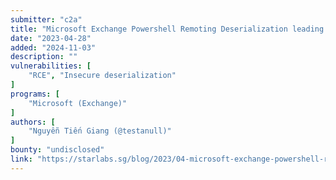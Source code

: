 ```yaml
---
submitter: "c2a"
title: "Microsoft Exchange Powershell Remoting Deserialization leading to RCE (CVE-2023-21707)"
date: "2023-04-28"
added: "2024-11-03"
description: ""
vulnerabilities: [
    "RCE", "Insecure deserialization"
]
programs: [
    "Microsoft (Exchange)"
]
authors: [
    "Nguyễn Tiến Giang (@testanull)"
]
bounty: "undisclosed"
link: "https://starlabs.sg/blog/2023/04-microsoft-exchange-powershell-remoting-deserialization-leading-to-rce-cve-2023-21707/"
---
```




